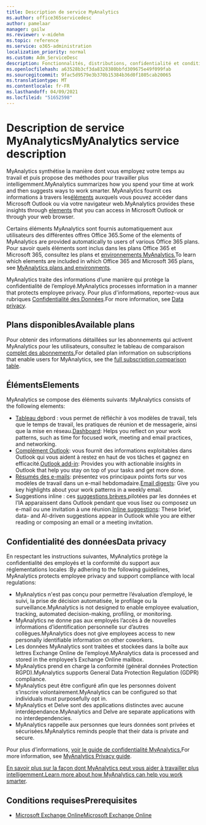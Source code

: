 ```yaml
---
title: Description de service MyAnalytics
ms.author: office365servicedesc
author: pamelaar
manager: gailw
ms.reviewer: v-midehm
ms.topic: reference
ms.service: o365-administration
localization_priority: normal
ms.custom: Adm_ServiceDesc
description: Fonctionnalités, distributions, confidentialité et conditions préalables de MyAnalytics
ms.openlocfilehash: a63528b3cf3da8328380bbfd309675e49f099fab
ms.sourcegitcommit: 9fac5d9579e3b370b15384b36d0f1805cab20065
ms.translationtype: MT
ms.contentlocale: fr-FR
ms.lasthandoff: 04/09/2021
ms.locfileid: "51652598"
---
```

# <a name="myanalytics-service-description"></a><span data-ttu-id="8c5eb-103">Description de service MyAnalytics</span><span class="sxs-lookup"><span data-stu-id="8c5eb-103">MyAnalytics service description</span></span>

<span data-ttu-id="8c5eb-104">MyAnalytics synthétise la manière dont vous employez votre temps au travail et puis propose des méthodes pour travailler plus intelligemment.</span><span class="sxs-lookup"><span data-stu-id="8c5eb-104">MyAnalytics summarizes how you spend your time at work and then suggests ways to work smarter.</span></span> <span data-ttu-id="8c5eb-105">MyAnalytics fournit ces informations à travers les[éléments](#elements) auxquels vous pouvez accéder dans Microsoft Outlook ou via votre navigateur web.</span><span class="sxs-lookup"><span data-stu-id="8c5eb-105">MyAnalytics provides these insights through [elements](#elements) that you can access in Microsoft Outlook or through your web browser.</span></span>

<span data-ttu-id="8c5eb-106">Certains éléments MyAnalytics sont fournis automatiquement aux utilisateurs des différentes offres Office 365.</span><span class="sxs-lookup"><span data-stu-id="8c5eb-106">Some of the elements of MyAnalytics are provided automatically to users of various Office 365 plans.</span></span> <span data-ttu-id="8c5eb-107">Pour savoir quels éléments sont inclus dans les plans Office 365 et Microsoft 365, consultez les plans et [environnements MyAnalytics.](/workplace-analytics/myanalytics/overview/plans-environments)</span><span class="sxs-lookup"><span data-stu-id="8c5eb-107">To learn which elements are included in which Office 365 and Microsoft 365 plans, see [MyAnalytics plans and environments](/workplace-analytics/myanalytics/overview/plans-environments).</span></span>  

<span data-ttu-id="8c5eb-108">MyAnalytics traite des informations d’une manière qui protège la confidentialité de l’employé.</span><span class="sxs-lookup"><span data-stu-id="8c5eb-108">MyAnalytics processes information in a manner that protects employee privacy.</span></span> <span data-ttu-id="8c5eb-109">Pour plus d'informations, reportez-vous aux rubriques [ Confidentialité des Données](#data-privacy).</span><span class="sxs-lookup"><span data-stu-id="8c5eb-109">For more information, see [Data privacy](#data-privacy).</span></span>

## <a name="available-plans"></a><span data-ttu-id="8c5eb-110">Plans disponibles</span><span class="sxs-lookup"><span data-stu-id="8c5eb-110">Available plans</span></span>

<span data-ttu-id="8c5eb-111">Pour obtenir des informations détaillées sur les abonnements qui activent MyAnalytics pour les utilisateurs, consultez le tableau de comparaison [complet des abonnements.](https://go.microsoft.com/fwlink/?linkid=2139145)</span><span class="sxs-lookup"><span data-stu-id="8c5eb-111">For detailed plan information on subscriptions that enable users for MyAnalytics, see the [full subscription comparison table](https://go.microsoft.com/fwlink/?linkid=2139145).</span></span>

## <a name="elements"></a><span data-ttu-id="8c5eb-112">Éléments</span><span class="sxs-lookup"><span data-stu-id="8c5eb-112">Elements</span></span>

<span data-ttu-id="8c5eb-113">MyAnalytics se compose des éléments suivants :</span><span class="sxs-lookup"><span data-stu-id="8c5eb-113">MyAnalytics consists of the following elements:</span></span>

* <span data-ttu-id="8c5eb-114">[Tableau de](/workplace-analytics/myanalytics/use/dashboard-2)bord : vous permet de réfléchir à vos modèles de travail, tels que le temps de travail, les pratiques de réunion et de messagerie, ainsi que la mise en réseau.</span><span class="sxs-lookup"><span data-stu-id="8c5eb-114">[Dashboard](/workplace-analytics/myanalytics/use/dashboard-2): Helps you reflect on your work patterns, such as time for focused work, meeting and email practices, and networking.</span></span>
* <span data-ttu-id="8c5eb-115">[Complément Outlook](/workplace-analytics/myanalytics/use/add-in): vous fournit des informations exploitables dans Outlook qui vous aident à restez en haut de vos tâches et gagnez en efficacité.</span><span class="sxs-lookup"><span data-stu-id="8c5eb-115">[Outlook add-in](/workplace-analytics/myanalytics/use/add-in): Provides you with actionable insights in Outlook that help you stay on top of your tasks and get more done.</span></span>
* <span data-ttu-id="8c5eb-116">[Résumés des e-mails](/workplace-analytics/myanalytics/use/email-digest-2): présentez vos principaux points forts sur vos modèles de travail dans un e-mail hebdomadaire.</span><span class="sxs-lookup"><span data-stu-id="8c5eb-116">[Email digests](/workplace-analytics/myanalytics/use/email-digest-2): Give you key highlights about your work patterns in a weekly email.</span></span>
* <span data-ttu-id="8c5eb-117">Suggestions inline : ces [suggestions brèves,](/workplace-analytics/myanalytics/use/mya-notifications)pilotées par les données et l’IA apparaissent dans Outlook pendant que vous lisez ou composez un e-mail ou une invitation à une réunion.</span><span class="sxs-lookup"><span data-stu-id="8c5eb-117">[Inline suggestions](/workplace-analytics/myanalytics/use/mya-notifications): These brief, data- and AI-driven suggestions appear in Outlook while you are either reading or composing an email or a meeting invitation.</span></span>

## <a name="data-privacy"></a><span data-ttu-id="8c5eb-118">Confidentialité des données</span><span class="sxs-lookup"><span data-stu-id="8c5eb-118">Data privacy</span></span>

<span data-ttu-id="8c5eb-119">En respectant les instructions suivantes, MyAnalytics protège la confidentialité des employés et la conformité du support aux réglementations locales :</span><span class="sxs-lookup"><span data-stu-id="8c5eb-119">By adhering to the following guidelines, MyAnalytics protects employee privacy and support compliance with local regulations:</span></span>

* <span data-ttu-id="8c5eb-120">MyAnalytics n'est pas conçu pour permettre l’évaluation d’employé, le suivi, la prise de décision automatisée, le profilage ou la surveillance.</span><span class="sxs-lookup"><span data-stu-id="8c5eb-120">MyAnalytics is not designed to enable employee evaluation, tracking, automated decision-making, profiling, or monitoring.</span></span>
* <span data-ttu-id="8c5eb-121">MyAnalytics ne donne pas aux employés l’accès à de nouvelles informations d’identification personnelle sur d’autres collègues.</span><span class="sxs-lookup"><span data-stu-id="8c5eb-121">MyAnalytics does not give employees access to new personally identifiable information on other coworkers.</span></span>
* <span data-ttu-id="8c5eb-122">Les données MyAnalytics sont traitées et stockées dans la boîte aux lettres Exchange Online de l’employé.</span><span class="sxs-lookup"><span data-stu-id="8c5eb-122">MyAnalytics data is processed and stored in the employee’s Exchange Online mailbox.</span></span>
* <span data-ttu-id="8c5eb-123">MyAnalytics prend en charge la conformité (général données Protection RGPD).</span><span class="sxs-lookup"><span data-stu-id="8c5eb-123">MyAnalytics supports General Data Protection Regulation (GDPR) compliance.</span></span>
* <span data-ttu-id="8c5eb-124">MyAnalytics peut être configuré afin que les personnes doivent s’inscrire volontairement.</span><span class="sxs-lookup"><span data-stu-id="8c5eb-124">MyAnalytics can be configured so that individuals must purposefully opt in.</span></span>
* <span data-ttu-id="8c5eb-125">MyAnalytics et Delve sont des applications distinctes avec aucune interdépendance.</span><span class="sxs-lookup"><span data-stu-id="8c5eb-125">MyAnalytics and Delve are separate applications with no interdependencies.</span></span>
* <span data-ttu-id="8c5eb-126">MyAnalytics rappelle aux personnes que leurs données sont privées et sécurisées.</span><span class="sxs-lookup"><span data-stu-id="8c5eb-126">MyAnalytics reminds people that their data is private and secure.</span></span>

<span data-ttu-id="8c5eb-127">Pour plus d’informations, [voir le guide de confidentialité MyAnalytics.](/workplace-analytics/myanalytics/overview/privacy-guide)</span><span class="sxs-lookup"><span data-stu-id="8c5eb-127">For more information, see [MyAnalytics Privacy guide](/workplace-analytics/myanalytics/overview/privacy-guide).</span></span>

<span data-ttu-id="8c5eb-128">[En savoir plus sur la façon dont MyAnalytics peut vous aider à travailler plus intelligemment.](https://products.office.com/business/myanalytics-personal-analytics)</span><span class="sxs-lookup"><span data-stu-id="8c5eb-128">[Learn more about how MyAnalytics can help you work smarter](https://products.office.com/business/myanalytics-personal-analytics).</span></span>

## <a name="prerequisites"></a><span data-ttu-id="8c5eb-129">Conditions requises</span><span class="sxs-lookup"><span data-stu-id="8c5eb-129">Prerequisites</span></span>

* [<span data-ttu-id="8c5eb-130">Microsoft Exchange Online</span><span class="sxs-lookup"><span data-stu-id="8c5eb-130">Microsoft Exchange Online</span></span>](./exchange-online-service-description/exchange-online-service-description.md)